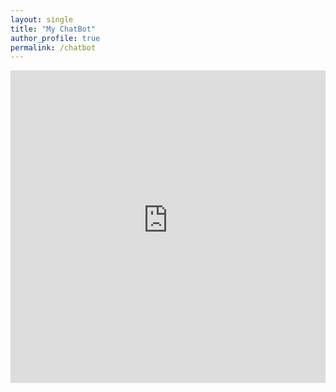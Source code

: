 ```yaml
---
layout: single
title: "My ChatBot"
author_profile: true
permalink: /chatbot
---
```


<iframe className="mt-4 w-full h-screen" src="https://thinhda-chat-support-app.streamlit.app?embedded=true" width="100%" height="500" frameborder="0" style="border:0" allowfullscreen></iframe>
